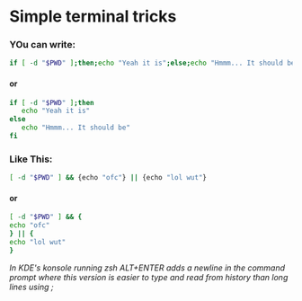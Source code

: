 # Simple terminal tricks
### YOu can write:
```bash
if [ -d "$PWD" ];then;echo "Yeah it is";else;echo "Hmmm... It should be";fi
```

#### or

```bash
if [ -d "$PWD" ];then
   echo "Yeah it is"
else
   echo "Hmmm... It should be"
fi
```

### Like This:

```bash
[ -d "$PWD" ] && {echo "ofc"} || {echo "lol wut"}

```

#### or

```bash
[ -d "$PWD" ] && {
echo "ofc"
} || {
echo "lol wut"
}
```

*In KDE's konsole running zsh ALT+ENTER adds a newline in the command prompt
where this version is easier to type and read from history than long lines using ;*


